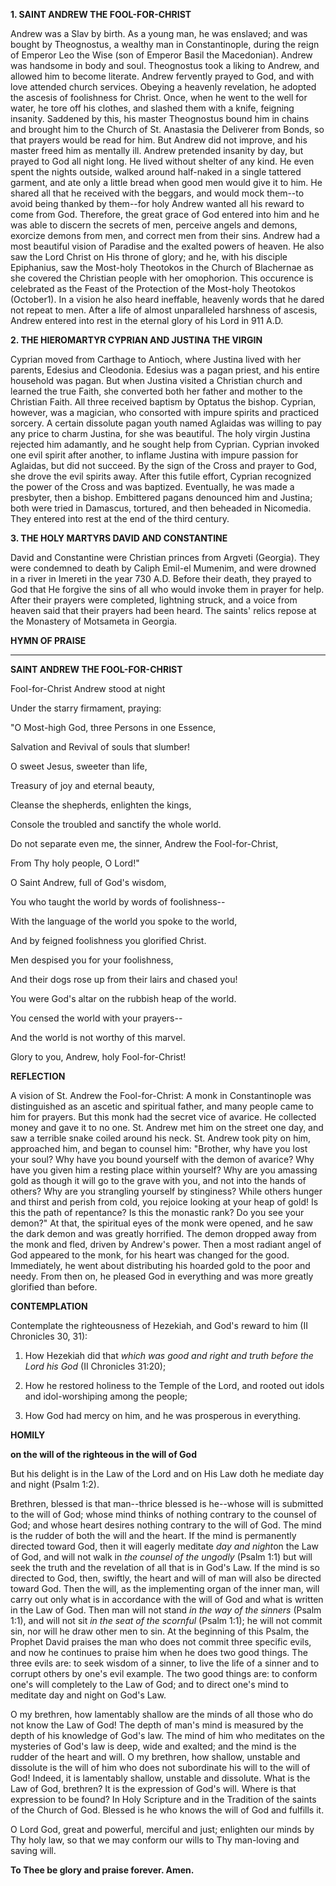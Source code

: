 
**1. SAINT ANDREW THE FOOL-FOR-CHRIST**

Andrew was a Slav by birth. As a young man, he was enslaved; and was bought by Theognostus, a wealthy man in Constantinople, during the reign of Emperor Leo the Wise (son of Emperor Basil the Macedonian). Andrew was handsome in body and soul. Theognostus took a liking to Andrew, and allowed him to become literate. Andrew fervently prayed to God, and with love attended church services. Obeying a heavenly revelation, he adopted the ascesis of foolishness for Christ. Once, when he went to the well for water, he tore off his clothes, and slashed them with a knife, feigning insanity. Saddened by this, his master Theognostus bound him in chains and brought him to the Church of St. Anastasia the Deliverer from Bonds, so that prayers would be read for him. But Andrew did not improve, and his master freed him as mentally ill. Andrew pretended insanity by day, but prayed to God all night long. He lived without shelter of any kind. He even spent the nights outside, walked around half-naked in a single tattered garment, and ate only a little bread when good men would give it to him. He shared all that he received with the beggars, and would mock them--to avoid being thanked by them--for holy Andrew wanted all his reward to come from God. Therefore, the great grace of God entered into him and he was able to discern the secrets of men, perceive angels and demons, exorcize demons from men, and correct men from their sins. Andrew had a most beautiful vision of Paradise and the exalted powers of heaven. He also saw the Lord Christ on His throne of glory; and he, with his disciple Epiphanius, saw the Most-holy Theotokos in the Church of Blachernae as she covered the Christian people with her omophorion. This occurence is celebrated as the Feast of the Protection of the Most-holy Theotokos (October1). In a vision he also heard ineffable, heavenly words that he dared not repeat to men. After a life of almost unparalleled harshness of ascesis, Andrew entered into rest in the eternal glory of his Lord in 911 A.D.

**2. THE HIEROMARTYR CYPRIAN AND JUSTINA THE VIRGIN**

Cyprian moved from Carthage to Antioch, where Justina lived with her parents, Edesius and Cleodonia. Edesius was a pagan priest, and his entire household was pagan. But when Justina visited a Christian church and learned the true Faith, she converted both her father and mother to the Christian Faith. All three received baptism by Optatus the bishop. Cyprian, however, was a magician, who consorted with impure spirits and practiced sorcery. A certain dissolute pagan youth named Aglaidas was willing to pay any price to charm Justina, for she was beautiful. The holy virgin Justina rejected him adamantly, and he sought help from Cyprian. Cyprian invoked one evil spirit after another, to inflame Justina with impure passion for Aglaidas, but did not succeed. By the sign of the Cross and prayer to God, she drove the evil spirits away. After this futile effort, Cyprian recognized the power of the Cross and was baptized. Eventually, he was made a presbyter, then a bishop. Embittered pagans denounced him and Justina; both were tried in Damascus, tortured, and then beheaded in Nicomedia. They entered into rest at the end of the third century.

**3. THE HOLY MARTYRS DAVID AND CONSTANTINE**

David and Constantine were Christian princes from Argveti (Georgia). They were condemned to death by Caliph Emil-el Mumenim, and were drowned in a river in Imereti in the year 730 A.D. Before their death, they prayed to God that He forgive the sins of all who would invoke them in prayer for help. After their prayers were completed, lightning struck, and a voice from heaven said that their prayers had been heard. The saints' relics repose at the Monastery of Motsameta in Georgia. 



**HYMN OF PRAISE**
****

**SAINT ANDREW THE FOOL-FOR-CHRIST**

Fool-for-Christ Andrew stood at night 


Under the starry firmament, praying: 


"O Most-high God, three Persons in one Essence, 


Salvation and Revival of souls that slumber! 


O sweet Jesus, sweeter than life, 


Treasury of joy and eternal beauty, 


Cleanse the shepherds, enlighten the kings, 


Console the troubled and sanctify the whole world. 


Do not separate even me, the sinner, Andrew the Fool-for-Christ, 


From Thy holy people, O Lord!" 


O Saint Andrew, full of God's wisdom, 


You who taught the world by words of foolishness-- 


With the language of the world you spoke to the world, 


And by feigned foolishness you glorified Christ. 


Men despised you for your foolishness, 


And their dogs rose up from their lairs and chased you! 


You were God's altar on the rubbish heap of the world. 


You censed the world with your prayers-- 


And the world is not worthy of this marvel. 


Glory to you, Andrew, holy Fool-for-Christ!


**REFLECTION**

A vision of St. Andrew the Fool-for-Christ: A monk in Constantinople was distinguished as an ascetic and spiritual father, and many people came to him for prayers. But this monk had the secret vice of avarice. He collected money and gave it to no one. St. Andrew met him on the street one day, and saw a terrible snake coiled around his neck. St. Andrew took pity on him, approached him, and began to counsel him: "Brother, why have you lost your soul? Why have you bound yourself with the demon of avarice? Why have you given him a resting place within yourself? Why are you amassing gold as though it will go to the grave with you, and not into the hands of others? Why are you strangling yourself by stinginess? While others hunger and thirst and perish from cold, you rejoice looking at your heap of gold! Is this the path of repentance? Is this the monastic rank? Do you see your demon?" At that, the spiritual eyes of the monk were opened, and he saw the dark demon and was greatly horrified. The demon dropped away from the monk and fled, driven by Andrew's power. Then a most radiant angel of God appeared to the monk, for his heart was changed for the good. Immediately, he went about distributing his hoarded gold to the poor and needy. From then on, he pleased God in everything and was more greatly glorified than before.



**CONTEMPLATION**

Contemplate the righteousness of Hezekiah, and God's reward to him (II Chronicles 30, 31):

1.  How Hezekiah did that *which was good and right and truth before the Lord his God* (II Chronicles 31:20); 

1.  How he restored holiness to the Temple of the Lord, and rooted out idols and idol-worshiping among the people;

1.  How God had mercy on him, and he was prosperous in everything.



**HOMILY**

**on the will of the righteous in the will of God**

But his delight is in the Law of the Lord and on His Law doth he mediate day and night (Psalm 1:2).

Brethren, blessed is that man--thrice blessed is he--whose will is submitted to the will of God; whose mind thinks of nothing contrary to the counsel of God; and whose heart desires nothing contrary to the will of God. The mind is the rudder of both the will and the heart. If the mind is permanently directed toward God, then it will eagerly meditate *day and night*on the Law of God, and will not walk in *the counsel of the ungodly* (Psalm 1:1) but will seek the truth and the revelation of all that is in God's Law. If the mind is so directed to God, then, swiftly, the heart and will of man will also be directed toward God. Then the will, as the implementing organ of the inner man, will carry out only what is in accordance with the will of God and what is written in the Law of God. Then man will not stand *in the way of the sinners* (Psalm 1:1), and will not sit *in the seat of the scornful* (Psalm 1:1); he will not commit sin, nor will he draw other men to sin. At the beginning of this Psalm, the Prophet David praises the man who does not commit three specific evils, and now he continues to praise him when he does two good things. The three evils are: to seek wisdom of a sinner, to live the life of a sinner and to corrupt others by one's evil example. The two good things are: to conform one's will completely to the Law of God; and to direct one's mind to meditate day and night on God's Law.

O my brethren, how lamentably shallow are the minds of all those who do not know the Law of God! The depth of man's mind is measured by the depth of his knowledge of God's law. The mind of him who meditates on the mysteries of God's law is deep, wide and exalted; and the mind is the rudder of the heart and will. O my brethren, how shallow, unstable and dissolute is the will of him who does not subordinate his will to the will of God! Indeed, it is lamentably shallow, unstable and dissolute. What is the Law of God, brethren? It is the expression of God's will. Where is that expression to be found? In Holy Scripture and in the Tradition of the saints of the Church of God. Blessed is he who knows the will of God and fulfills it.

O Lord God, great and powerful, merciful and just; enlighten our minds by Thy holy law, so that we may conform our wills to Thy man-loving and saving will.

**To Thee be glory and praise forever. Amen.**
